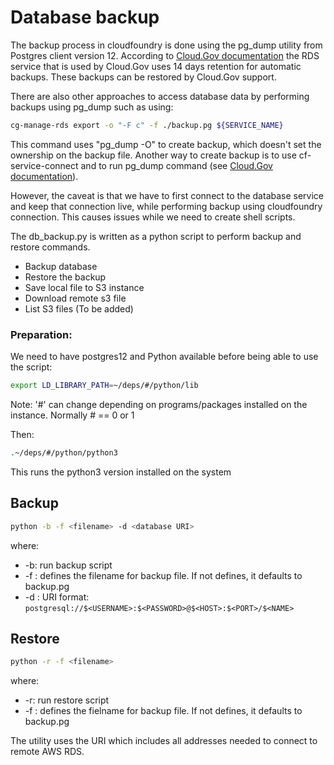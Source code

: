 # Database backup

The backup process in cloudfoundry is done using the pg_dump utility from Postgres client 
version 12. According to [Cloud.Gov documentation](https://cloud.gov/docs/services/relational-database/#backups) 
the RDS service that is used by Cloud.Gov uses 14 days retention for automatic backups. These backups can be restored by 
Cloud.Gov support.

There are also other approaches to access database data by performing backups using 
pg_dump such as using: 
```bash
cg-manage-rds export -o "-F c" -f ./backup.pg ${SERVICE_NAME}
```

This command uses "pg_dump -O" to create backup, which doesn't set the ownership on the backup 
file.
Another way to create backup is to use cf-service-connect and to run pg_dump command
(see [Cloud.Gov documentation](https://cloud.gov/docs/services/relational-database/#using-cf-service-connect-plugin)). 

However, the caveat is that we have to first connect to the database service and keep that 
connection live, while performing backup using cloudfoundry connection. This causes issues 
while we need to create shell scripts.

The db_backup.py is written as a python script to perform backup and restore commands.

+ Backup database 
+ Restore the backup 
+ Save local file to S3 instance 
+ Download remote s3 file 
+ List S3 files (To be added)

### Preparation: 
We need to have postgres12 and Python available before being able to use the script: 
```bash
export LD_LIBRARY_PATH=~/deps/#/python/lib
```
Note: '#' can change depending on programs/packages installed on the instance. Normally # == 0 or 1

Then:
```bash
.~/deps/#/python/python3
```
This runs the python3 version installed on the system	


## Backup
```bash
python -b -f <filename> -d <database URI>
```
where:
+ -b: run backup script
+ -f <filename>: defines the filename for backup file. If not defines, it defaults to backup.pg
+ -d <database URI>: URI format: ```postgresql://$<USERNAME>:$<PASSWORD>@$<HOST>:$<PORT>/$<NAME>```

## Restore
```bash
python -r -f <filename>
```
where:
+ -r: run restore script
+ -f <filename>: defines the fielname for backup file. If not defines, it defaults to backup.pg

The utility uses the URI which includes all addresses needed to connect to remote AWS RDS.
